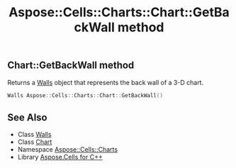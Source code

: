 ﻿---
title: Aspose::Cells::Charts::Chart::GetBackWall method
linktitle: GetBackWall
second_title: Aspose.Cells for C++ API Reference
description: 'Aspose::Cells::Charts::Chart::GetBackWall method. Returns a Walls object that represents the back wall of a 3-D chart in C++.'
type: docs
weight: 6400
url: /cpp/aspose.cells.charts/chart/getbackwall/
---
## Chart::GetBackWall method


Returns a [Walls](../../walls/) object that represents the back wall of a 3-D chart.

```cpp
Walls Aspose::Cells::Charts::Chart::GetBackWall()
```

## See Also

* Class [Walls](../../walls/)
* Class [Chart](../)
* Namespace [Aspose::Cells::Charts](../../)
* Library [Aspose.Cells for C++](../../../)
